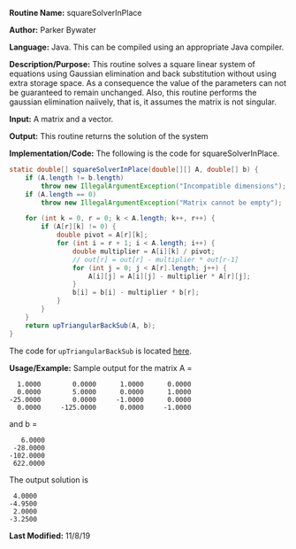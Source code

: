 **Routine Name:** squareSolverInPlace   

**Author:** Parker Bywater

**Language:** Java. This can be compiled using an appropriate Java compiler. 

**Description/Purpose:** This routine solves a square linear system of equations using Gaussian elimination and 
back substitution without using extra storage space. As a consequence the value of the parameters can not be guaranteed to remain unchanged. Also, this routine performs the gaussian elimination naiively, that is, it assumes the matrix is not singular.  

**Input:** A matrix and a vector.  
 
**Output:** This routine returns the solution of the system

**Implementation/Code:** The following is the code for squareSolverInPlace.
```java 
static double[] squareSolverInPlace(double[][] A, double[] b) {
    if (A.length != b.length)
        throw new IllegalArgumentException("Incompatible dimensions");
    if (A.length == 0)
        throw new IllegalArgumentException("Matrix cannot be empty");

    for (int k = 0, r = 0; k < A.length; k++, r++) {
        if (A[r][k] != 0) {
            double pivot = A[r][k];
            for (int i = r + 1; i < A.length; i++) {
                double multiplier = A[i][k] / pivot;
                // out[r] = out[r] - multiplier * out[r-1]
                for (int j = 0; j < A[r].length; j++) {
                    A[i][j] = A[i][j] - multiplier * A[r][j];
                }
                b[i] = b[i] - multiplier * b[r];
            }
        }
    }
    return upTriangularBackSub(A, b);
}
```
The code for `upTriangularBackSub` is located [here](./upTriangularBackSub.md). 

**Usage/Example:** Sample output for the matrix A = 

      1.0000	    0.0000	    1.0000	    0.0000	
      0.0000	    5.0000	    0.0000	    1.0000	
    -25.0000	    0.0000	   -1.0000	    0.0000	
      0.0000	 -125.0000	    0.0000	   -1.0000	

and b = 

       6.0000
     -28.0000
    -102.0000
     622.0000

The output solution is 

     4.0000
    -4.9500
     2.0000
    -3.2500


**Last Modified:** 11/8/19
